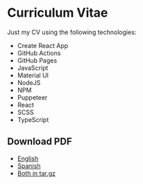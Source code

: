 # Curriculum Vitae

Just my CV using the following technologies:

* Create React App
* GitHub Actions
* GitHub Pages
* JavaScript
* Material UI
* NodeJS
* NPM
* Puppeteer
* React
* SCSS
* TypeScript

## Download PDF

* [English](https://www.luismarroquin.com/cv-en.pdf)
* [Spanish](https://www.luismarroquin.com/cv-es.pdf)
* [Both in tar.gz](https://www.luismarroquin.com/cv.tar.gz)
